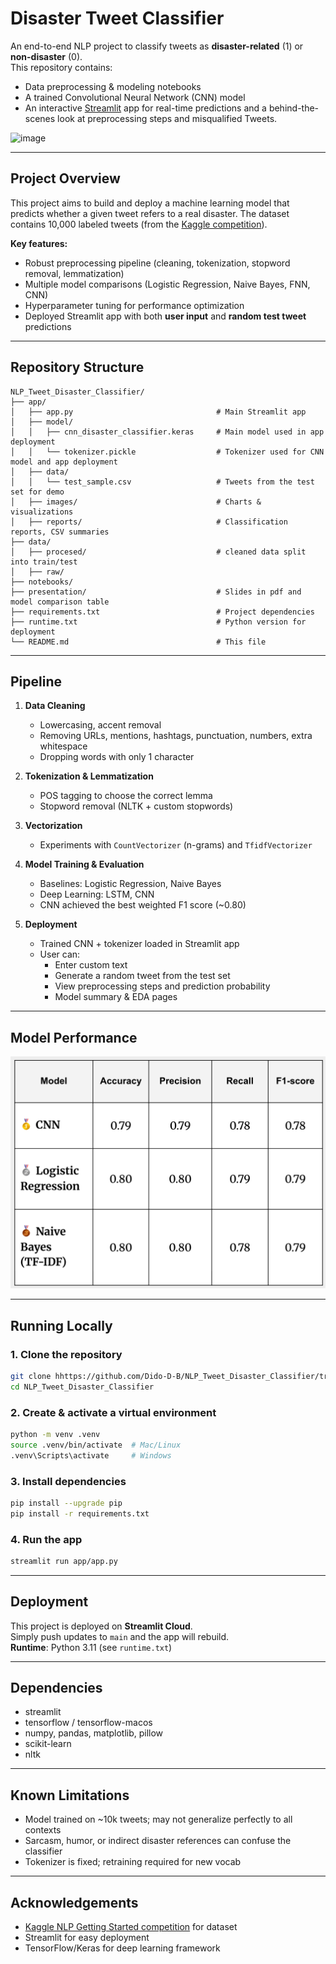 # Disaster Tweet Classifier

An end-to-end NLP project to classify tweets as **disaster-related** (1) or **non-disaster** (0).  
This repository contains:

- Data preprocessing & modeling notebooks
- A trained Convolutional Neural Network (CNN) model
- An interactive [Streamlit](https://nlp-tweet-disaster-classifier.streamlit.app/) app for real-time predictions and a behind-the-scenes look at preprocessing steps and misqualified Tweets.

<img width="1224" height="680" alt="image" src="https://github.com/user-attachments/assets/8b765ea0-a218-48b6-8934-7a40224c201f" />

---

## Project Overview

This project aims to build and deploy a machine learning model that predicts whether a given tweet refers to a real disaster. The dataset contains 10,000 labeled tweets (from the [Kaggle competition](https://www.kaggle.com/competitions/nlp-getting-started)).

**Key features:**

- Robust preprocessing pipeline (cleaning, tokenization, stopword removal, lemmatization)
- Multiple model comparisons (Logistic Regression, Naive Bayes, FNN, CNN)
- Hyperparameter tuning for performance optimization
- Deployed Streamlit app with both **user input** and **random test tweet** predictions

---

## Repository Structure

```
NLP_Tweet_Disaster_Classifier/
├── app/
│   ├── app.py                                # Main Streamlit app
│   ├── model/
│   │   ├── cnn_disaster_classifier.keras     # Main model used in app deployment
│   │   └── tokenizer.pickle                  # Tokenizer used for CNN model and app deployment
│   ├── data/
│   │   └── test_sample.csv                   # Tweets from the test set for demo
│   ├── images/                               # Charts & visualizations
│   ├── reports/                              # Classification reports, CSV summaries
├── data/         
│   ├── procesed/                             # cleaned data split into train/test               
│   ├── raw/                                  
├── notebooks/ 
├── presentation/                             # Slides in pdf and model comparison table
├── requirements.txt                          # Project dependencies
├── runtime.txt                               # Python version for deployment
└── README.md                                 # This file
```

---

## Pipeline

1. **Data Cleaning**

   - Lowercasing, accent removal
   - Removing URLs, mentions, hashtags, punctuation, numbers, extra whitespace
   - Dropping words with only 1 character

2. **Tokenization & Lemmatization**

   - POS tagging to choose the correct lemma
   - Stopword removal (NLTK + custom stopwords)

3. **Vectorization**

   - Experiments with `CountVectorizer` (n-grams) and `TfidfVectorizer`

4. **Model Training & Evaluation**

   - Baselines: Logistic Regression, Naive Bayes
   - Deep Learning: LSTM, CNN
   - CNN achieved the best weighted F1 score (~0.80)

5. **Deployment**
   - Trained CNN + tokenizer loaded in Streamlit app
   - User can:
     - Enter custom text
     - Generate a random tweet from the test set
     - View preprocessing steps and prediction probability
     - Model summary & EDA pages

---

## Model Performance

![alt text](image.png)

---

## Running Locally

### 1. Clone the repository

```bash
git clone hhttps://github.com/Dido-D-B/NLP_Tweet_Disaster_Classifier/tree/main.git
cd NLP_Tweet_Disaster_Classifier
```

### 2. Create & activate a virtual environment

```bash
python -m venv .venv
source .venv/bin/activate  # Mac/Linux
.venv\Scripts\activate     # Windows
```

### 3. Install dependencies

```bash
pip install --upgrade pip
pip install -r requirements.txt
```

### 4. Run the app

```bash
streamlit run app/app.py
```

---

## Deployment

This project is deployed on **Streamlit Cloud**.  
Simply push updates to `main` and the app will rebuild.  
**Runtime**: Python 3.11 (see `runtime.txt`)

---

## Dependencies

- streamlit
- tensorflow / tensorflow-macos
- numpy, pandas, matplotlib, pillow
- scikit-learn
- nltk

---

## Known Limitations

- Model trained on ~10k tweets; may not generalize perfectly to all contexts
- Sarcasm, humor, or indirect disaster references can confuse the classifier
- Tokenizer is fixed; retraining required for new vocab

---

## Acknowledgements

- [Kaggle NLP Getting Started competition](https://www.kaggle.com/competitions/nlp-getting-started) for dataset
- Streamlit for easy deployment
- TensorFlow/Keras for deep learning framework
